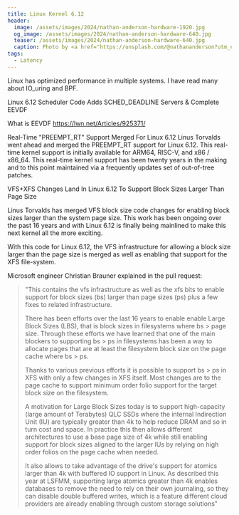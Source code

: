 ```yaml
---
title: Linux Kernel 6.12
header:
  image: /assets/images/2024/nathan-anderson-hardware-1920.jpg
  og_image: /assets/images/2024/nathan-anderson-hardware-640.jpg
  teaser: /assets/images/2024/nathan-anderson-hardware-640.jpg
  caption: Photo by <a href="https://unsplash.com/@nathananderson?utm_content=creditCopyText&utm_medium=referral&utm_source=unsplash">Nathan Anderson</a> on <a href="https://unsplash.com/photos/black-and-brown-computer-tower-xV3CHzfhkjE?utm_content=creditCopyText&utm_medium=referral&utm_source=unsplash">Unsplash</a>.
tags:
  - Latency
---
```


Linux has optimized performance in multiple systems. I have read many about IO_uring and BPF.

Linux 6.12 Scheduler Code Adds SCHED_DEADLINE Servers & Complete EEVDF

What is EEVDF https://lwn.net/Articles/925371/

Real-Time "PREEMPT_RT" Support Merged For Linux 6.12 Linus Torvalds went ahead and merged the PREEMPT_RT support for Linux 6.12. This real-time kernel support is initially available for ARM64, RISC-V, and x86 / x86_64. This real-time kernel support has been twenty years in the making and to this point maintained via a frequently updates set of out-of-tree patches.

VFS+XFS Changes Land In Linux 6.12 To Support Block Sizes Larger Than Page Size

Linus Torvalds has merged VFS block size code changes for enabling block sizes larger than the system page size. This work has been ongoing over the past 16 years and with Linux 6.12 is finally being mainlined to make this next kernel all the more exciting.

With this code for Linux 6.12, the VFS infrastructure for allowing a block size larger than the page size is merged as well as enabling that support for the XFS file-system.

Microsoft engineer Christian Brauner explained in the pull request:

> "This contains the vfs infrastructure as well as the xfs bits to enable support for block sizes (bs) larger than page sizes (ps) plus a few fixes to related infrastructure.
>
> There has been efforts over the last 16 years to enable enable Large Block Sizes (LBS), that is block sizes in filesystems where bs > page size. Through these efforts we have learned that one of the main blockers to supporting bs > ps in filesystems has been a way to allocate pages that are at least the filesystem block size on the page cache where bs > ps.
>
> Thanks to various previous efforts it is possible to support bs > ps in XFS with only a few changes in XFS itself. Most changes are to the page cache to support minimum order folio support for the target block size on the filesystem.
>
> A motivation for Large Block Sizes today is to support high-capacity (large amount of Terabytes) QLC SSDs where the internal Indirection Unit (IU) are typically greater than 4k to help reduce DRAM and so in turn cost and space. In practice this then allows different architectures to use a base page size of 4k while still enabling support for block sizes aligned to the larger IUs by relying on high order folios on the page cache when needed.
>
> It also allows to take advantage of the drive's support for atomics larger than 4k with buffered IO support in Linux. As described this year at LSFMM, supporting large atomics greater than 4k enables databases to remove the need to rely on their own journaling, so they can disable double buffered writes, which is a feature different cloud providers are already enabling through custom storage solutions"